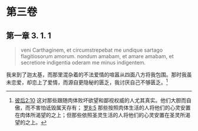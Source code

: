 # 第三卷
## 第一章 3. 1. 1

> veni Carthaginem, et circumstrepebat me undique sartago flagitiosorum amorum. nondum amabam, et amare amabam, et secretiore indigentia oderam me minus indigentem.

我来到了迦太基，而那里混杂着的不法爱情的喧嚣从四面八方将我包围。那时我虽未恋爱，却恋上了爱情，而源自更隐秘的匮乏，我讨厌自己不够匮乏。[^1]

[^1]: [彼后2:10](https://biblehub.com/2_peter/2-10.htm) 这对那些跟随肉体败坏欲望和鄙视权威的人尤其真实。他们大胆而自傲，而不害怕诋毁属天存有； [罗8:5](https://biblehub.com/romans/8-5.htm) 那些按照肉体生活的人将他们的心灵安置在肉体所渴望的之上；但那些依照圣灵生活的人将他们的心灵安置在圣灵所渴望的之上。
